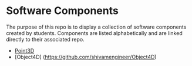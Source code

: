 # Software Components

The purpose of this repo is to display a collection of software
components created by students. Components are listed alphabetically
and are linked directly to their associated repo.

- [Point3D](https://github.com/jrg94/Point3D)
- [Object4D]
(https://github.com/shivamengineer/Object4D)
